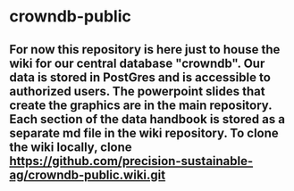 # crowndb-public

## For now this repository is here just to house the wiki for our central database "crowndb".  Our data is stored in PostGres and is accessible to authorized users. The powerpoint slides that create the graphics are in the main repository. Each section of the data handbook is stored as a separate md file in the wiki repository.  To clone the wiki locally, clone https://github.com/precision-sustainable-ag/crowndb-public.wiki.git


